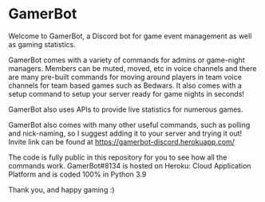 # GamerBot
Welcome to GamerBot, a Discord bot for game event management as well as gaming statistics.

GamerBot comes with a variety of commands for admins or game-night managers. Members can be muted, moved, etc in voice channels and there are many pre-built commands for moving around players in team voice channels for team based games such as Bedwars. It also comes with a setup command to setup your server ready for game nights in seconds!

GamerBot also uses APIs to provide live statistics for numerous games.

GamerBot also comes with many other useful commands, such as polling and nick-naming, so I suggest adding it to your server and trying it out!
Invite link can be found at https://gamerbot-discord.herokuapp.com/


The code is fully public in this repository for you to see how all the commands work. GamerBot#8134 is hosted on Heroku: Cloud Application Platform and is coded 100% in Python 3.9


Thank you, and happy gaming :)
